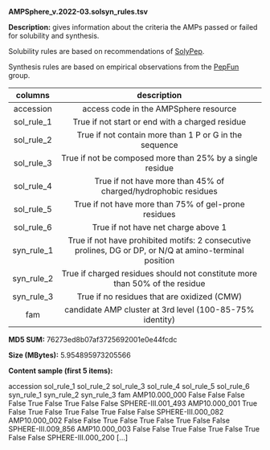 **AMPSphere_v.2022-03.solsyn_rules.tsv**

**Description:**	gives information about the criteria the AMPs
                        passed or failed for solubility and synthesis.

Solubility rules are based on recommendations of [SolyPep](http://bioserv.rpbs.univ-paris-diderot.fr/services/SolyPep/).

Synthesis rules are based on empirical observations from the [PepFun](https://github.com/rochoa85/PepFun) group.

| **columns** | **description** |
| :---: | :---: |
| accession | access code in the AMPSphere resource |
| sol_rule_1 | True if not start or end with a charged residue |
| sol_rule_2 | True if not contain more than 1 P or G in the sequence |
| sol_rule_3 | True if not be composed more than 25% by a single residue |
| sol_rule_4 | True if not have more than 45% of charged/hydrophobic residues |
| sol_rule_5 | True if not have more than 75% of gel-prone residues |
| sol_rule_6 | True if not have net charge above 1 |
| syn_rule_1 | True if not have prohibited motifs: 2 consecutive prolines, DG or DP, or N/Q at amino-terminal position |
| syn_rule_2 | True if charged residues should not constitute more than 50% of the residue |
| syn_rule_3 | True if no residues that are oxidized (CMW) |
| fam | candidate AMP cluster at 3rd level (100-85-75% identity) |

**MD5 SUM:**	76273ed8b07af3725692001e0e44fcdc

**Size (MBytes):**	5.954895973205566

**Content sample (first 5 items):**

accession	sol_rule_1	sol_rule_2	sol_rule_3	sol_rule_4	sol_rule_5	sol_rule_6	syn_rule_1	syn_rule_2	syn_rule_3	fam
AMP10.000_000	False	False	False	False	True	False	True	False	False	SPHERE-III.001_493
AMP10.000_001	True	False	True	False	True	False	True	False	False	SPHERE-III.000_082
AMP10.000_002	False	False	True	False	True	False	True	False	False	SPHERE-III.009_856
AMP10.000_003	False	False	True	False	True	False	True	False	False	SPHERE-III.000_200
[...]
